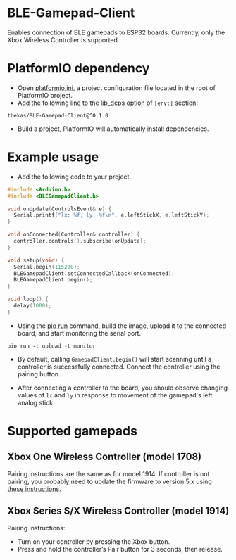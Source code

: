 # BLE-Gamepad-Client
Enables connection of BLE gamepads to ESP32 boards. Currently, only the Xbox Wireless Controller is supported.

# PlatformIO dependency
* Open [platformio.ini](https://docs.platformio.org/en/latest/projectconf/index.html), a project configuration file located in the root of PlatformIO project.
* Add the following line to the [lib_deps](https://docs.platformio.org/en/latest/projectconf/sections/env/options/library/lib_deps.html) option of `[env:]` section:
```
tbekas/BLE-Gamepad-Client@^0.1.0
```
* Build a project, PlatformIO will automatically install dependencies.

# Example usage
* Add the following code to your project.
```cpp
#include <Arduino.h>
#include <BLEGamepadClient.h>

void onUpdate(ControlsEvent& e) {
  Serial.printf("lx: %f, ly: %f\n", e.leftStickX, e.leftStickY);
}

void onConnected(Controller& controller) {
  controller.controls().subscribe(onUpdate);
}

void setup(void) {
  Serial.begin(115200);
  BLEGamepadClient.setConnectedCallback(onConnected);
  BLEGamepadClient.begin();
}

void loop() {
  delay(1000);
}
```

* Using the [pio run](https://docs.platformio.org/en/latest/core/userguide/cmd_run.html#cmd-run) command, build the image, upload it to the connected board, and start monitoring the serial port.
```
pio run -t upload -t monitor
```
* By default, calling `GamepadClient.begin()` will start scanning until a controller is successfully connected. Connect the controller using the pairing button.

* After connecting a controller to the board, you should observe changing values of `lx` and `ly` in response to movement of the gamepad's left analog stick.

# Supported gamepads

## Xbox One Wireless Controller (model 1708)
Pairing instructions are the same as for model 1914. If controller is not pairing, you probably need to
update the firmware to version 5.x using [these instructions](https://support.xbox.com/en-US/help/hardware-network/controller/update-xbox-wireless-controller). 

## Xbox Series S/X Wireless Controller (model 1914)
Pairing instructions:
* Turn on your controller by pressing the Xbox button.
* Press and hold the controller’s Pair button for 3 seconds, then release.
